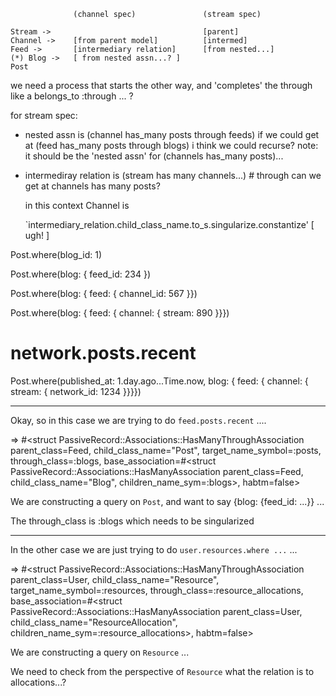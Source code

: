                   (channel spec)               (stream spec)

    Stream ->                                  [parent]
    Channel ->    [from parent model]          [intermed]
    Feed ->       [intermediary relation]      [from nested...]
    (*) Blog ->   [ from nested assn...? ]
    Post

   we need a process that starts the other way, and 'completes' the through
   like a belongs_to :through ... ?

for stream spec:

  - nested assn is (channel has_many posts through feeds)
    if we could get at (feed has_many posts through blogs)
    i think we could recurse?
    note: it should be the 'nested assn' for (channels has_many posts)...

  - intermediray relation is (stream has many channels...) # through
    can we get at channels has many posts?

    in this context Channel is 

      `intermediary_relation.child_class_name.to_s.singularize.constantize' [ ugh! ]
     



Post.where(blog_id: 1)

Post.where(blog: { feed_id: 234 })

Post.where(blog: { feed: { channel_id: 567 }})

Post.where(blog: { feed: { channel: { stream: 890 }}})


# network.posts.recent

Post.where(published_at: 1.day.ago...Time.now, blog: { feed: { channel: { stream: { network_id: 1234 }}}})


---------



Okay, so in this case we are trying to do `feed.posts.recent` ....

=> #<struct PassiveRecord::Associations::HasManyThroughAssociation
 parent_class=Feed,
 child_class_name="Post",
 target_name_symbol=:posts,
 through_class=:blogs,
 base_association=#<struct PassiveRecord::Associations::HasManyAssociation parent_class=Feed, child_class_name="Blog", children_name_sym=:blogs>,
 habtm=false>

We are constructing a query on `Post`, and want to say {blog: {feed_id: ...}} ...

The through_class is :blogs which needs to be singularized

---

In the other case we are just trying to do `user.resources.where ...` ...

=> #<struct PassiveRecord::Associations::HasManyThroughAssociation
 parent_class=User,
 child_class_name="Resource",
 target_name_symbol=:resources,
 through_class=:resource_allocations,
 base_association=#<struct PassiveRecord::Associations::HasManyAssociation parent_class=User, child_class_name="ResourceAllocation", children_name_sym=:resource_allocations>,
 habtm=false>

We are constructing a query on `Resource` ...

We need to check from the perspective of `Resource` what the relation is to allocations...?

